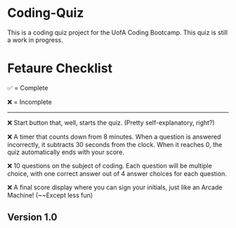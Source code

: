 # Coding-Quiz
This is a coding quiz project for the UofA Coding Bootcamp.
This quiz is still a work in progress.

# Fetaure Checklist

✅ = Complete

❌ = Incomplete
_________________________________________________________________________________________________
❌ Start button that, well, starts the quiz. (Pretty self-explanatory, right?)

❌ A timer that counts down from 8 minutes. When a question is answered incorrectly, it subtracts 30 seconds from the clock. When it reaches 0, the quiz automatically ends with your score.

❌ 10 questions on the subject of coding. Each question will be multiple choice, with one correct answer out of 4 answer choices for each question.

❌ A final score display where you can sign your initials, just like an Arcade Machine! (~~Except less fun)

## Version 1.0
